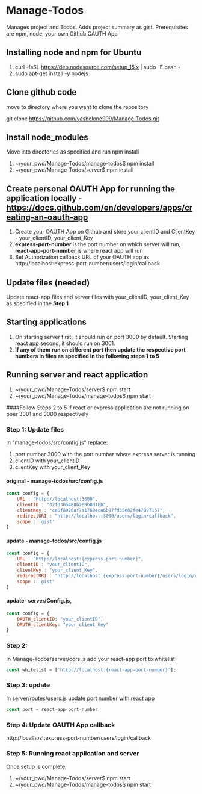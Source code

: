 # Manage-Todos
Manages project and Todos. Adds project summary as gist. Prerequisites are npm, node, your own Github OAUTH App


## Installing node and npm for Ubuntu
1. curl -fsSL https://deb.nodesource.com/setup_15.x | sudo -E bash -
2. sudo apt-get install -y nodejs



## Clone github code 
move to directory where you want to clone the repository

git clone https://github.com/yashclone999/Manage-Todos.git

## Install node_modules
Move into directories as specified and run npm install
1. ~/your_pwd/Manage-Todos/manage-todos$ npm install 
2. ~/your_pwd/Manage-Todos/server$ npm install 


## Create personal OAUTH App for running the application locally - https://docs.github.com/en/developers/apps/creating-an-oauth-app
1. Create your OAUTH App on Github and store your clientID and ClientKey - your_clientID, your_client_Key
2. **express-port-number** is the port number on which server will run, **react-app-port-number** is where react app will run
3. Set Authorization callback URL of your OAUTH app as http://localhost:express-port-number/users/login/callback

## Update files (needed)
Update react-app files and server files with your_clientID, your_client_Key as specified in the **Step 1**

## Starting applications
1. On starting server first, it should run on port 3000 by default. Starting react app second, it should run on 3001.
2. **If any of them run on different port then update the respective port numbers in files as specified in the following steps 1 to 5**

## Running server and react application
1. ~/your_pwd/Manage-Todos/server$ npm start
2. ~/your_pwd/Manage-Todos/manage-todos$ npm start


####Follow Steps 2 to 5 if react or express application are not running on poer 3001 and 3000 respectively

### Step 1: Update files 

In "manage-todos/src/config.js" replace:
1. port number 3000 with the port number where express server is running
2. clientID with your_clientID
3. clientKey with your_client_Key

#### original - manage-todos/src/config.js
```js
const config = {
    URL : "http://localhost:3000",
    clientID : "32fd305488b209b0d1bb",
    clientKey : "ca6f8926af7a17694ca6b97fd35e02fe47897167",
    redirectURI : "http://localhost:3000/users/login/callback",
    scope : 'gist'
}
```
#### update - manage-todos/src/config.js
```js
const config = {
    URL : "http://localhost:{express-port-number}",
    clientID : "your_clientID",
    clientKey : "your_client_Key",
    redirectURI : "http://localhost:{express-port-number}/users/login/callback",
    scope : 'gist'
}
```

#### update- server/Config.js,
```js
const config = {
	OAUTH_clientID: "your_clientID",
	OAUTH_clientKey: "your_client_Key"
}
```


### Step 2:
In Manage-Todos/server/cors.js add your react-app port to whitelist
```js
const whitelist = ['http://localhost:{react-app-port-number}'];
```



### Step 3: update
In server/routes/users.js update port number with react app
```js
const port = react-app-port-number
```

### Step 4: Update OAUTH App callback 
http://localhost:express-port-number/users/login/callback


### Step 5: Running react application and server
Once setup is complete: 
1. ~/your_pwd/Manage-Todos/server$ npm start
2. ~/your_pwd/Manage-Todos/manage-todos$ npm start



